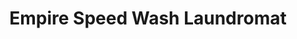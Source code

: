 ---
title: "Empire Speed Wash Laundromat"
url: /seattle/empire-speed-wash-laundromat/
shop: Wäscherei
---